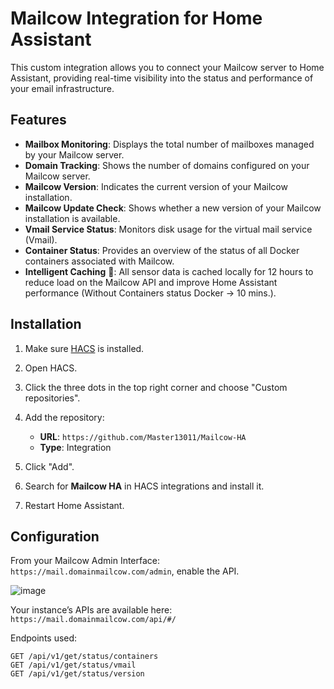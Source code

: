 # Mailcow Integration for Home Assistant

This custom integration allows you to connect your Mailcow server to Home Assistant, providing real-time visibility into the status and performance of your email infrastructure.

## Features

- **Mailbox Monitoring**: Displays the total number of mailboxes managed by your Mailcow server.  
- **Domain Tracking**: Shows the number of domains configured on your Mailcow server.  
- **Mailcow Version**: Indicates the current version of your Mailcow installation.  
- **Mailcow Update Check**: Shows whether a new version of your Mailcow installation is available.  
- **Vmail Service Status**: Monitors disk usage for the virtual mail service (Vmail).  
- **Container Status**: Provides an overview of the status of all Docker containers associated with Mailcow.
- **Intelligent Caching** 🧠: All sensor data is cached locally for 12 hours to reduce load on the Mailcow API and improve Home Assistant performance (Without Containers status Docker -> 10 mins.).

## Installation

1. Make sure [HACS](https://hacs.xyz) is installed.

2. Open HACS.

3. Click the three dots in the top right corner and choose "Custom repositories".

4. Add the repository:  
   - **URL**: `https://github.com/Master13011/Mailcow-HA`  
   - **Type**: Integration

5. Click "Add".

6. Search for **Mailcow HA** in HACS integrations and install it.

7. Restart Home Assistant.

## Configuration

From your Mailcow Admin Interface:  
`https://mail.domainmailcow.com/admin`, enable the API.

![image](https://github.com/user-attachments/assets/8ecac93c-2acd-457d-8170-57b99ddb9257)

Your instance’s APIs are available here:  
`https://mail.domainmailcow.com/api/#/`

Endpoints used:

```http
GET /api/v1/get/status/containers  
GET /api/v1/get/status/vmail  
GET /api/v1/get/status/version  
